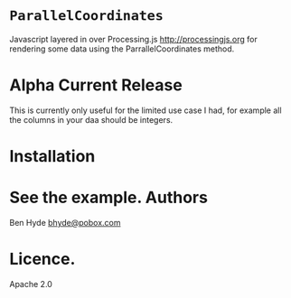 `ParallelCoordinates`
======
Javascript layered in over Processing.js <http://processingjs.org> for rendering some data using the ParrallelCoordinates method.

Alpha Current Release
======
This is currently only useful for the limited use case I had, for example all the columns in your daa should be integers.

Installation
======

See the example.
Authors
======
Ben Hyde <bhyde@pobox.com>

Licence.
======
Apache 2.0

